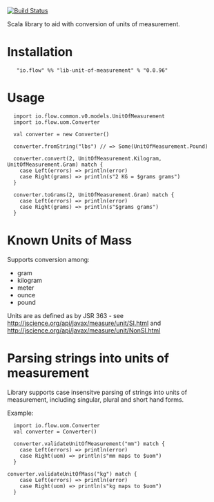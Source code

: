 [![Build Status](https://travis-ci.org/flowcommerce/lib-unit-of-measurement.svg?branch=main)](https://travis-ci.org/flowcommerce/lib-unit-of-measurement)

Scala library to aid with conversion of units of measurement.

# Installation

```
   "io.flow" %% "lib-unit-of-measurement" % "0.0.96"
```

# Usage

```
  import io.flow.common.v0.models.UnitOfMeasurement
  import io.flow.uom.Converter

  val converter = new Converter()

  converter.fromString("lbs") // => Some(UnitOfMeasurement.Pound)

  converter.convert(2, UnitOfMeasurement.Kilogram, UnitOfMeasurement.Gram) match {
    case Left(errors) => println(error)
    case Right(grams) => println(s"2 KG = $grams grams")
  }

  converter.toGrams(2, UnitOfMeasurement.Gram) match {
    case Left(errors) => println(error)
    case Right(grams) => println(s"$grams grams")
  }
```

# Known Units of Mass

Supports conversion among:

  - gram
  - kilogram
  - meter
  - ounce
  - pound

Units are as defined as by JSR 363 - see http://jscience.org/api/javax/measure/unit/SI.html and http://jscience.org/api/javax/measure/unit/NonSI.html

# Parsing strings into units of measurement

Library supports case insensitve parsing of strings into units of
measurement, including singular, plural and short hand forms.

Example:

```
  import io.flow.uom.Converter
  val converter = Converter()

  converter.validateUnitOfMeasurement("mm") match {
    case Left(errors) => println(error)
    case Right(uom) => println(s"mm maps to $uom")
  }

converter.validateUnitOfMass("kg") match {
    case Left(errors) => println(error)
    case Right(uom) => println(s"kg maps to $uom")
  }
```